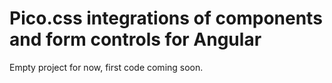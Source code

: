 # Pico.css integrations of components and form controls for Angular

Empty project for now, first code coming soon.
